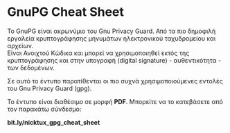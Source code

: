 # GnuPG Cheat Sheet

Το GnuPG είναι ακρωνύμιο του Gnu Privacy Guard. Από τα πιο δημοφιλή εργαλεία κρυπτογράφησης μηνυμάτων ηλεκτρονικού ταχυδρομείου και αρχείων.  
Είναι Ανοιχτού Κώδικα και μπορεί να χρησιμοποιηθεί εκτός της κρυπτογράφησης και στην υπογραφή \(digital signature\) - αυθεντικότητα - των δεδομένων.

Σε αυτό το έντυπο παρατίθενται οι πιο συχνά χρησιμοποιούμενες εντολές του Gnu Privacy Guard \(gpg\).

Το έντυπο είναι διαθέσιμο σε μορφή **PDF**. Μπορείτε να το κατεβάσετε από τον παρακάτω σύνδεσμο:

**bit.ly/nicktux\_gpg\_cheat\_sheet**

